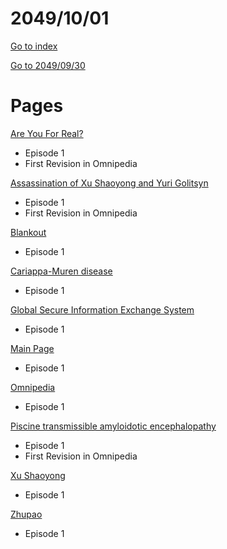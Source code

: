 # 2049/10/01

[Go to index](/README.md "Go to index")

[Go to 2049/09/30](20490930.md "Go to 2049/09/30")

# Pages

[Are You For Real?](https://omnipedia.app/wiki/2049/10/01/Are_You_For_Real/changes "Are You For Real?")
- Episode 1
- First Revision in Omnipedia

[Assassination of Xu Shaoyong and Yuri Golitsyn](https://omnipedia.app/wiki/2049/10/01/Assassination_of_Xu_Shaoyong_and_Yuri_Golitsyn "Assassination of Xu Shaoyong and Yuri Golitsyn")
- Episode 1
- First Revision in Omnipedia

[Blankout](https://omnipedia.app/wiki/2049/10/01/Blankout/changes "Blankout")
- Episode 1

[Cariappa-Muren disease](https://omnipedia.app/wiki/2049/10/01/Cariappa-Muren_disease/changes "Cariappa-Muren disease")
- Episode 1

[Global Secure Information Exchange System](https://omnipedia.app/wiki/2049/10/01/Global_Secure_Information_Exchange_System/changes "Global Secure Information Exchange System")
- Episode 1

[Main Page](https://omnipedia.app/wiki/2049/10/01/Main_Page "Main Page")
- Episode 1

[Omnipedia](https://omnipedia.app/wiki/2049/10/01/Omnipedia/changes "Omnipedia")
- Episode 1

[Piscine transmissible amyloidotic encephalopathy](https://omnipedia.app/wiki/2049/10/01/Piscine_transmissible_amyloidotic_encephalopathy "Piscine transmissible amyloidotic encephalopathy")
- Episode 1
- First Revision in Omnipedia

[Xu Shaoyong](https://omnipedia.app/wiki/2049/10/01/Xu_Shaoyong/changes "Xu Shaoyong")
- Episode 1

[Zhupao](https://omnipedia.app/wiki/2049/10/01/Zhupao/changes "Zhupao")
- Episode 1

